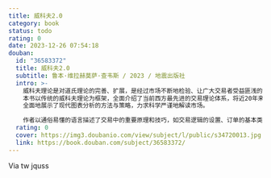 ```yaml
---
title: 威科夫2.0
category: book
status: todo
rating: 0
date: 2023-12-26 07:54:18
douban:
  id: "36583372"
  title: 威科夫2.0
  subtitle: 鲁本·维拉赫莫萨·查韦斯 / 2023 / 地震出版社
  intro: >-
    威科夫理论是对道氏理论的完善、扩展，是经过市场不断地检验、让广大交易者受益匪浅的经典理论。
    本书以传统的威科夫理论为框架，全面介绍了当前西方最先进的交易理论体系，将近20年来先进的订单流足迹图、成交量分布、成交量加权移动平均等作为分析工具，集理论、工具、应用为一体，
    全面地展示了现代图表分析的方法与策略，力求科学严谨地解读市场。

    作者以通俗易懂的语言描述了交易中的重要原理和技巧，如交易逻辑的设置、订单的基本类型、目标位、止损点的选择等。同时，作者利用传播学、行为金融学、微观经济学以及现代金融学理论，对传统的威科夫理论进行了科学化的解读。
  rating: 0
  cover: https://img3.doubanio.com/view/subject/l/public/s34720013.jpg
  link: https://book.douban.com/subject/36583372/
---
```


Via tw jquss 